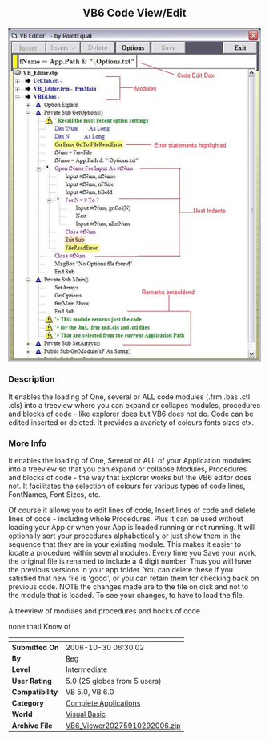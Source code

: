 ﻿<div align="center">

## VB6 Code View/Edit

<img src="PIC2006103062116284.JPG">
</div>

### Description

It enables the loading of One, several or ALL code modules (.frm .bas .ctl .cls) into a treeview where you can expand or collapes modules, procedures and blocks of code - like explorer does but VB6 does not do. Code can be edited inserted or deleted. It provides a avariety of colours fonts sizes etx.
 
### More Info
 
It enables the loading of One, Several or ALL of your Application modules into a treeview so that you can expand or collapse Modules, Procedures and blocks of code - the way that Explorer works but the VB6 editor does not. It facilitates the selection of colours for various types of code lines, FontNames, Font Sizes, etc.

Of course it allows you to edit lines of code, Insert lines of code and delete lines of code - including whole Procedures. Plus it can be used without loading your App or when your App is loaded running or not running. It will optionally sort your procedures alphabetically or just show them in the sequence that they are in your existing module. This makes it easier to locate a procedure within several modules. Every time you Save your work, the original file is renamed to include a 4 digit number. Thus you will have the previous versions in your app folder. You can delete these if you satisfied that new file is 'good', or you can retain them for checking back on previous code. NOTE the changes made are to the file on disk and not to the module that is loaded. To see your changes, to have to load the file.

A treeview of modules and procedures and bocks of code

none thatI Know of


<span>             |<span>
---                |---
**Submitted On**   |2006-10-30 06:30:02
**By**             |[Reg](https://github.com/Planet-Source-Code/PSCIndex/blob/master/ByAuthor/reg.md)
**Level**          |Intermediate
**User Rating**    |5.0 (25 globes from 5 users)
**Compatibility**  |VB 5\.0, VB 6\.0
**Category**       |[Complete Applications](https://github.com/Planet-Source-Code/PSCIndex/blob/master/ByCategory/complete-applications__1-27.md)
**World**          |[Visual Basic](https://github.com/Planet-Source-Code/PSCIndex/blob/master/ByWorld/visual-basic.md)
**Archive File**   |[VB6\_Viewer20275910292006\.zip](https://github.com/Planet-Source-Code/reg-vb6-code-view-edit__1-66921/archive/master.zip)








